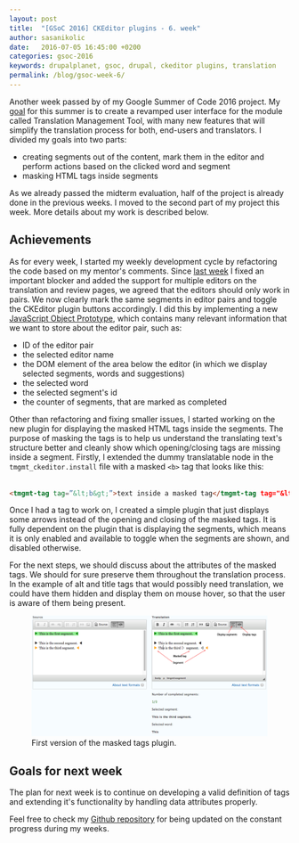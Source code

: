 ```yaml
---
layout: post
title:  "[GSoC 2016] CKEditor plugins - 6. week"
author: sasanikolic
date:   2016-07-05 16:45:00 +0200
categories: gsoc-2016
keywords: drupalplanet, gsoc, drupal, ckeditor plugins, translation
permalink: /blog/gsoc-week-6/
---
```

Another week passed by of my Google Summer of Code 2016 project. My [goal](https://docs.google.com/document/d/1s2vqifV6rDJHXMCYKAqz7Xgd7ZEHx7zTWHVkAuwRGsg/edit?usp=sharing) for this summer is to create a revamped 
user interface for the module called Translation Management Tool, with many new features that will simplify the translation process for both, end-users and translators. 
I divided my goals into two parts:

* creating segments out of the content, mark them in the editor and perform actions based on the clicked word and segment
* masking HTML tags inside segments

As we already passed the midterm evaluation, half of the project is already done in the previous weeks. I moved to the second part of my project this week. More details about my work is described below.

## Achievements
As for every week, I started my weekly development cycle by refactoring the code based on my mentor's comments. Since [last week](http://sasanikolic.com/gsoc/gsoc-ckeditor-plugins-5-week/) I fixed an important blocker and added the support for multiple editors on the translation and review pages,
we agreed that the editors should only work in pairs. We now clearly mark the same segments in editor pairs and toggle the CKEditor plugin buttons accordingly. I did this by implementing a new [JavaScript Object Prototype](http://www.w3schools.com/js/js_object_prototypes.asp), which contains 
many relevant information that we want to store about the editor pair, such as:

* ID of the editor pair
* the selected editor name
* the DOM element of the area below the editor (in which we display selected segments, words and suggestions)
* the selected word
* the selected segment's id
* the counter of segments, that are marked as completed

Other than refactoring and fixing smaller issues, I started working on the new plugin for displaying the masked HTML tags inside the segments. The purpose of masking the tags is to help us understand the translating text's structure better and cleanly show which opening/closing 
tags are missing inside a segment. Firstly, I extended the dummy translatable node in the ```tmgmt_ckeditor.install``` file 
with a masked ```<b>``` tag that looks like this: 

```html

<tmgmt-tag tag=”&lt;b&gt;”>text inside a masked tag</tmgmt-tag tag="&lt;/b&gt;">

```

Once I had a tag to work on, I created a simple plugin that just displays some arrows instead of the opening and closing of the masked tags. It is fully dependent on the plugin that is displaying the 
 segments, which means it is only enabled and available to toggle when the segments are shown, and disabled otherwise. 
 
For the next steps, we should discuss about the attributes of the masked tags. 
We should for sure preserve them throughout the translation process. In the example of alt and title tags that would possibly need translation, we could have them hidden and display them on mouse hover, so 
that the user is aware of them being present.

<figure>
    <img src="/assets/img/posts/first_version_tags_plugin_2.png" alt="First version of masked tags">
    <figcaption>First version of the masked tags plugin.</figcaption>
</figure>

## Goals for next week
The plan for next week is to continue on developing a valid definition of tags and extending it's functionality by handling data attributes properly.

Feel free to check my [Github repository](https://github.com/sasanikolic90/tmgmt_ckeditor/) for being updated on the constant progress during my weeks.
